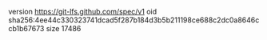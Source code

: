 version https://git-lfs.github.com/spec/v1
oid sha256:4ee44c330323741dcad5f287b184d3b5b211198ce688c2dc0a8646ccb1b67673
size 17486
